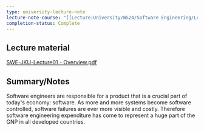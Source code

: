 ```yaml
---
type: university-lecture-note
lecture-note-course: "[[Lecture|University/WS24/Software Engineering/Lecture]]"
completion-status: Complete
---
```

## Lecture material
[SWE-JKU-Lecture01 - Overview.pdf](file:///C:%5CUsers%5Ckirag%5COneDrive%5CJKU%5CWS24%5CSoftware%20Engineering%5CSWE-JKU-Lecture01%20-%20Overview.pdf)
## Summary/Notes
Software engineers are responsible for a product that is a crucial part of today's economy: software. As more and more systems become software controlled, software failures are ever more visible and costly. Therefore software engineering expenditure has come to represent a  huge part of the GNP in all developed countries.


